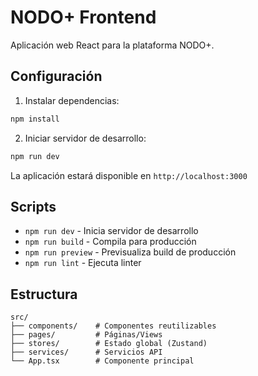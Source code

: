 # NODO+ Frontend

Aplicación web React para la plataforma NODO+.

## Configuración

1. Instalar dependencias:
```bash
npm install
```

2. Iniciar servidor de desarrollo:
```bash
npm run dev
```

La aplicación estará disponible en `http://localhost:3000`

## Scripts

- `npm run dev` - Inicia servidor de desarrollo
- `npm run build` - Compila para producción
- `npm run preview` - Previsualiza build de producción
- `npm run lint` - Ejecuta linter

## Estructura

```
src/
├── components/    # Componentes reutilizables
├── pages/         # Páginas/Views
├── stores/        # Estado global (Zustand)
├── services/      # Servicios API
└── App.tsx        # Componente principal
```

